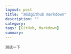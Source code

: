 ```yaml
---
layout: post
title: "测试github markdown"
description: ""
category: 
tags: [GitHub, Markdown]
summary: 
---
```


```
测试一下
```
